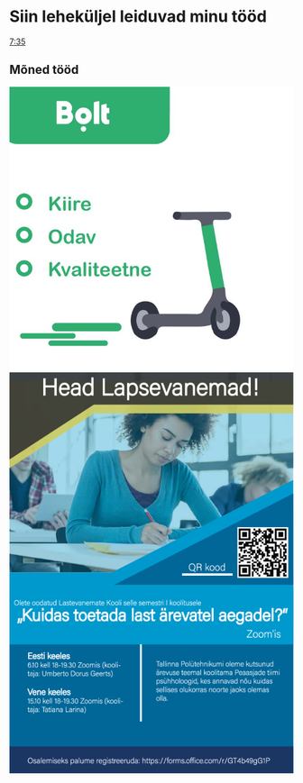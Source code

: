 # Siin leheküljel leiduvad minu tööd
[7:35](https://vimeo.com/230963379)
## Mõned tööd
![Esimene](./images/bolt.JPG)
![Teine](./images/poster.png)